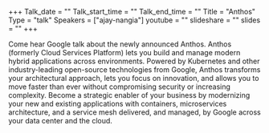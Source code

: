 +++
Talk_date = ""
Talk_start_time = ""
Talk_end_time = ""
Title = "Anthos"
Type = "talk"
Speakers = ["ajay-nangia"]
youtube = ""
slideshare = ""
slides = ""
+++

Come hear Google talk about the newly announced Anthos. Anthos (formerly Cloud Services Platform) lets you build and manage modern hybrid applications across environments. Powered by Kubernetes and other industry-leading open-source technologies from Google, Anthos transforms your architectural approach, lets you focus on innovation, and allows you to move faster than ever without compromising security or increasing complexity. Become a strategic enabler of your business by modernizing your new and existing applications with containers, microservices architecture, and a service mesh delivered, and managed, by Google across your data center and the cloud.
